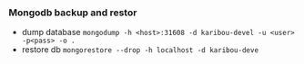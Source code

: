 ### Mongodb backup and restor
* dump database ```mongodump -h <host>:31608 -d karibou-devel -u <user> -p<pass> -o .```
* restore db ```mongorestore --drop -h localhost -d karibou-deve```

